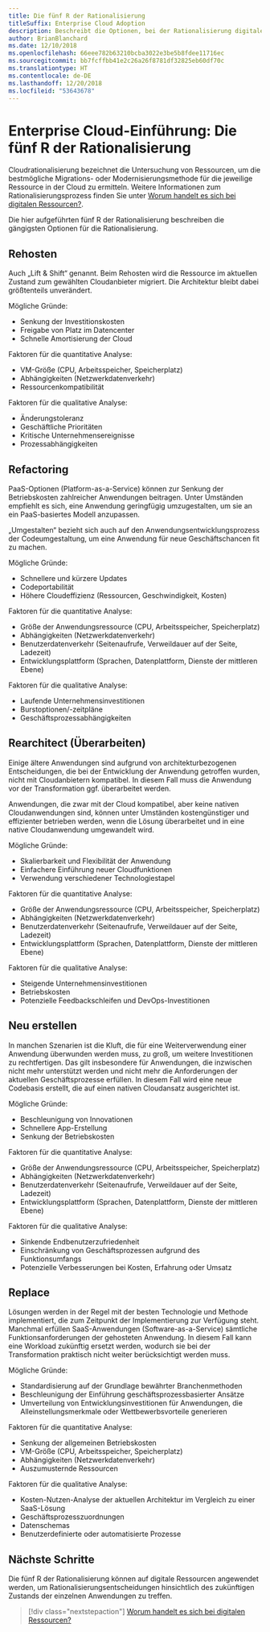 ```yaml
---
title: Die fünf R der Rationalisierung
titleSuffix: Enterprise Cloud Adoption
description: Beschreibt die Optionen, bei der Rationalisierung digitaler Ressourcen zur Verfügung stehen.
author: BrianBlanchard
ms.date: 12/10/2018
ms.openlocfilehash: 66eee782b63210bcba3022e3be5b8fdee11716ec
ms.sourcegitcommit: bb7fcffbb41e2c26a26f8781df32825eb60df70c
ms.translationtype: HT
ms.contentlocale: de-DE
ms.lasthandoff: 12/20/2018
ms.locfileid: "53643678"
---
```

# <a name="enterprise-cloud-adoption-the-5-rs-of-rationalization"></a>Enterprise Cloud-Einführung: Die fünf R der Rationalisierung

Cloudrationalisierung bezeichnet die Untersuchung von Ressourcen, um die bestmögliche Migrations- oder Modernisierungsmethode für die jeweilige Ressource in der Cloud zu ermitteln. Weitere Informationen zum Rationalisierungsprozess finden Sie unter [Worum handelt es sich bei digitalen Ressourcen?](overview.md).

Die hier aufgeführten fünf R der Rationalisierung beschreiben die gängigsten Optionen für die Rationalisierung.

## <a name="rehost"></a>Rehosten

Auch „Lift & Shift“ genannt. Beim Rehosten wird die Ressource im aktuellen Zustand zum gewählten Cloudanbieter migriert. Die Architektur bleibt dabei größtenteils unverändert.

Mögliche Gründe:

* Senkung der Investitionskosten
* Freigabe von Platz im Datencenter
* Schnelle Amortisierung der Cloud

Faktoren für die quantitative Analyse:

* VM-Größe (CPU, Arbeitsspeicher, Speicherplatz)
* Abhängigkeiten (Netzwerkdatenverkehr)
* Ressourcenkompatibilität

Faktoren für die qualitative Analyse:

* Änderungstoleranz
* Geschäftliche Prioritäten
* Kritische Unternehmensereignisse
* Prozessabhängigkeiten

## <a name="refactor"></a>Refactoring

PaaS-Optionen (Platform-as-a-Service) können zur Senkung der Betriebskosten zahlreicher Anwendungen beitragen. Unter Umständen empfiehlt es sich, eine Anwendung geringfügig umzugestalten, um sie an ein PaaS-basiertes Modell anzupassen.

„Umgestalten“ bezieht sich auch auf den Anwendungsentwicklungsprozess der Codeumgestaltung, um eine Anwendung für neue Geschäftschancen fit zu machen.

Mögliche Gründe:

* Schnellere und kürzere Updates
* Codeportabilität
* Höhere Cloudeffizienz (Ressourcen, Geschwindigkeit, Kosten)

Faktoren für die quantitative Analyse:

* Größe der Anwendungsressource (CPU, Arbeitsspeicher, Speicherplatz)
* Abhängigkeiten (Netzwerkdatenverkehr)
* Benutzerdatenverkehr (Seitenaufrufe, Verweildauer auf der Seite, Ladezeit)
* Entwicklungsplattform (Sprachen, Datenplattform, Dienste der mittleren Ebene)

Faktoren für die qualitative Analyse:

* Laufende Unternehmensinvestitionen
* Burstoptionen/-zeitpläne
* Geschäftsprozessabhängigkeiten

## <a name="rearchitect"></a>Rearchitect (Überarbeiten)

Einige ältere Anwendungen sind aufgrund von architekturbezogenen Entscheidungen, die bei der Entwicklung der Anwendung getroffen wurden, nicht mit Cloudanbietern kompatibel. In diesem Fall muss die Anwendung vor der Transformation ggf. überarbeitet werden.

Anwendungen, die zwar mit der Cloud kompatibel, aber keine nativen Cloudanwendungen sind, können unter Umständen kostengünstiger und effizienter betrieben werden, wenn die Lösung überarbeitet und in eine native Cloudanwendung umgewandelt wird.

Mögliche Gründe:

* Skalierbarkeit und Flexibilität der Anwendung
* Einfachere Einführung neuer Cloudfunktionen
* Verwendung verschiedener Technologiestapel

Faktoren für die quantitative Analyse:

* Größe der Anwendungsressource (CPU, Arbeitsspeicher, Speicherplatz)
* Abhängigkeiten (Netzwerkdatenverkehr)
* Benutzerdatenverkehr (Seitenaufrufe, Verweildauer auf der Seite, Ladezeit)
* Entwicklungsplattform (Sprachen, Datenplattform, Dienste der mittleren Ebene)

Faktoren für die qualitative Analyse:

* Steigende Unternehmensinvestitionen
* Betriebskosten
* Potenzielle Feedbackschleifen und DevOps-Investitionen

## <a name="rebuild"></a>Neu erstellen

In manchen Szenarien ist die Kluft, die für eine Weiterverwendung einer Anwendung überwunden werden muss, zu groß, um weitere Investitionen zu rechtfertigen. Das gilt insbesondere für Anwendungen, die inzwischen nicht mehr unterstützt werden und nicht mehr die Anforderungen der aktuellen Geschäftsprozesse erfüllen. In diesem Fall wird eine neue Codebasis erstellt, die auf einen nativen Cloudansatz ausgerichtet ist.

Mögliche Gründe:

* Beschleunigung von Innovationen
* Schnellere App-Erstellung
* Senkung der Betriebskosten

Faktoren für die quantitative Analyse:

* Größe der Anwendungsressource (CPU, Arbeitsspeicher, Speicherplatz)
* Abhängigkeiten (Netzwerkdatenverkehr)
* Benutzerdatenverkehr (Seitenaufrufe, Verweildauer auf der Seite, Ladezeit)
* Entwicklungsplattform (Sprachen, Datenplattform, Dienste der mittleren Ebene)

Faktoren für die qualitative Analyse:

* Sinkende Endbenutzerzufriedenheit
* Einschränkung von Geschäftsprozessen aufgrund des Funktionsumfangs
* Potenzielle Verbesserungen bei Kosten, Erfahrung oder Umsatz

## <a name="replace"></a>Replace

Lösungen werden in der Regel mit der besten Technologie und Methode implementiert, die zum Zeitpunkt der Implementierung zur Verfügung steht. Manchmal erfüllen SaaS-Anwendungen (Software-as-a-Service) sämtliche Funktionsanforderungen der gehosteten Anwendung. In diesem Fall kann eine Workload zukünftig ersetzt werden, wodurch sie bei der Transformation praktisch nicht weiter berücksichtigt werden muss.

Mögliche Gründe:

* Standardisierung auf der Grundlage bewährter Branchenmethoden
* Beschleunigung der Einführung geschäftsprozessbasierter Ansätze
* Umverteilung von Entwicklungsinvestitionen für Anwendungen, die Alleinstellungsmerkmale oder Wettbewerbsvorteile generieren

Faktoren für die quantitative Analyse:

* Senkung der allgemeinen Betriebskosten
* VM-Größe (CPU, Arbeitsspeicher, Speicherplatz)
* Abhängigkeiten (Netzwerkdatenverkehr)
* Auszumusternde Ressourcen

Faktoren für die qualitative Analyse:

* Kosten-Nutzen-Analyse der aktuellen Architektur im Vergleich zu einer SaaS-Lösung
* Geschäftsprozesszuordnungen
* Datenschemas
* Benutzerdefinierte oder automatisierte Prozesse

## <a name="next-steps"></a>Nächste Schritte

Die fünf R der Rationalisierung können auf digitale Ressourcen angewendet werden, um Rationalisierungsentscheidungen hinsichtlich des zukünftigen Zustands der einzelnen Anwendungen zu treffen.

> [!div class="nextstepaction"]
> [Worum handelt es sich bei digitalen Ressourcen?](overview.md)
